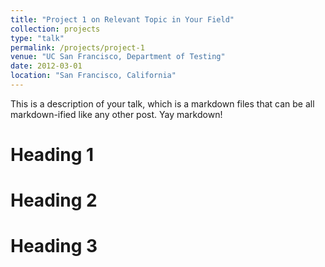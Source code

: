 ```yaml
---
title: "Project 1 on Relevant Topic in Your Field"
collection: projects
type: "talk"
permalink: /projects/project-1
venue: "UC San Francisco, Department of Testing"
date: 2012-03-01
location: "San Francisco, California"
---
```


This is a description of your talk, which is a markdown files that can be all markdown-ified like any other post. Yay markdown!

Heading 1
======

Heading 2
======

Heading 3
======